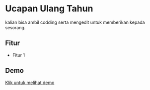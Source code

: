 # Ucapan Ulang Tahun

kalian bisa ambil codding serta mengedit untuk memberikan kepada sesorang.

## Fitur
- Fitur 1

## Demo
[Klik untuk melihat demo](https://rezagw12.github.io/happy-semproo)

